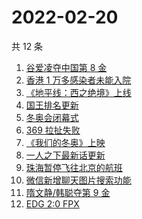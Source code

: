 # 2022-02-20

共 12 条

<!-- BEGIN -->
<!-- 最后更新时间 Sun Feb 20 2022 01:06:48 GMT+0800 (China Standard Time) -->

1. [谷爱凌夺中国第 8 金](https://www.zhihu.com/search?q=谷爱凌)
1. [香港 1 万多感染者未能入院](https://www.zhihu.com/search?q=香港疫情)
1. [《地平线：西之绝境》上线](https://www.zhihu.com/search?q=地平线西之绝境)
1. [国王排名更新](https://www.zhihu.com/search?q=国王排名)
1. [冬奥会闭幕式](https://www.zhihu.com/search?q=冬奥会闭幕式)
1. [369 拉扯失败](https://www.zhihu.com/search?q=tes)
1. [《我们的冬奥》上映](https://www.zhihu.com/search?q=我们的冬奥)
1. [一人之下最新话更新](https://www.zhihu.com/search?q=一人之下)
1. [珠海暂停飞往北京的航班](https://www.zhihu.com/search?q=珠海疫情)
1. [微信新增聊天图片搜索功能](https://www.zhihu.com/search?q=微信聊天图片搜索)
1. [隋文静/韩聪夺第 9 金](https://www.zhihu.com/search?q=隋文静/韩聪)
1. [EDG 2:0 FPX](https://www.zhihu.com/search?q=edg)

<!-- END -->

